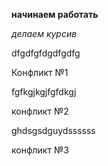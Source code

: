 **начинаем работать**

*делаем курсив*

dfgdfgfdgdfgdfg

Конфликт №1

fgfkgjkgjfgfdkgj

конфликт №2

ghdsgsdguydssssss

конфликт №3 